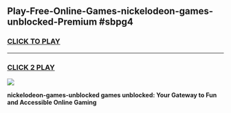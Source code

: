 
## Play-Free-Online-Games-nickelodeon-games-unblocked-Premium #sbpg4
<h3>
<a href="https://premium.freeplayer.one?title=nickelodeon-games-unblocked&ref=8M">CLICK TO PLAY</a></h3>
<hr>

<h3>
<a href="https://premium.freeplayer.one?title=nickelodeon-games-unblocked&ref=8M">CLICK 2 PLAY</a>
  
</h3>

<a href="https://premium.freeplayer.one?title=nickelodeon-games-unblocked&ref=8M"><img src="https://clearcache.store/games.png"></a>


**nickelodeon-games-unblocked games unblocked: Your Gateway to Fun and Accessible Online Gaming**
